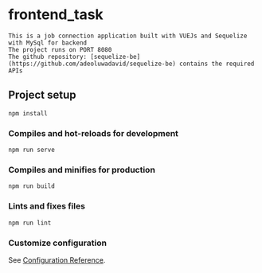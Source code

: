 # frontend_task
```
This is a job connection application built with VUEJs and Sequelize with MySql for backend
The project runs on PORT 8080
The github repository: [sequelize-be](https://github.com/adeoluwadavid/sequelize-be) contains the required APIs
```
## Project setup
```
npm install
```

### Compiles and hot-reloads for development
```
npm run serve
```

### Compiles and minifies for production
```
npm run build
```

### Lints and fixes files
```
npm run lint
```

### Customize configuration
See [Configuration Reference](https://cli.vuejs.org/config/).
